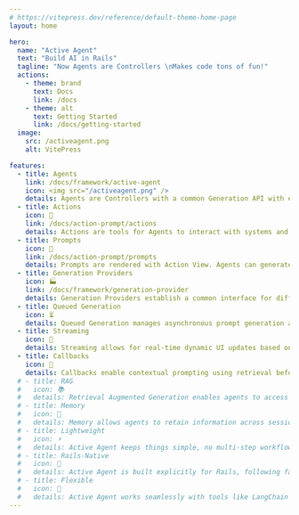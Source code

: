 ```yaml
---
# https://vitepress.dev/reference/default-theme-home-page
layout: home

hero:
  name: "Active Agent"
  text: "Build AI in Rails"
  tagline: "Now Agents are Controllers \nMakes code tons of fun!"
  actions:
    - theme: brand
      text: Docs
      link: /docs
    - theme: alt
      text: Getting Started
      link: /docs/getting-started
  image:
    src: /activeagent.png
    alt: VitePress

features:
  - title: Agents
    link: /docs/framework/active-agent
    icon: <img src="/activeagent.png" />
    details: Agents are Controllers with a common Generation API with enhanced memory and tooling.
  - title: Actions 
    icon: 🦾
    link: /docs/action-prompt/actions
    details: Actions are tools for Agents to interact with systems and code.
  - title: Prompts
    icon: 📝
    link: /docs/action-prompt/prompts
    details: Prompts are rendered with Action View. Agents can generate content using Action View.
  - title: Generation Providers
    icon: 🏭
    link: /docs/framework/generation-provider
    details: Generation Providers establish a common interface for different AI service providers.
  - title: Queued Generation
    icon: ⏳
    details: Queued Generation manages asynchronous prompt generation and response cycles with Active Job.
  - title: Streaming
    icon: 📡
    details: Streaming allows for real-time dynamic UI updates based on user & agent interactions, enhancing user experience and responsiveness in AI-driven applications.
  - title: Callbacks
    icon: 🔄
    details: Callbacks enable contextual prompting using retrieval before_action or persistence after_generation.
  # - title: RAG 
  #   icon: 📚
  #   details: Retrieval Augmented Generation enables agents to access external data sources, enhancing their capabilities and providing more accurate and contextually relevant responses. While RAG has become synonymous with vector databases, it can also be used with traditional databases.
  # - title: Memory
  #   icon: 🧠
  #   details: Memory allows agents to retain information across sessions, enabling personalized and context-aware interactions with users.
  # - title: Lightweight
  #   icon: ⚡
  #   details: Active Agent keeps things simple, no multi-step workflows or unnecessary complexity. It integrates directly into your Rails app with clear separation of concerns, making AI features easy to implement and maintain. With less than 10 lines of code, you can ship an AI feature.
  # - title: Rails-Native
  #   icon: 🚀
  #   details: Active Agent is built explicitly for Rails, following familiar patterns for concise, effortless integrations with your existing stack. It is the only comprehensive solution that truly embraces Rails conventions.
  # - title: Flexible
  #   icon: 🧩
  #   details: Active Agent works seamlessly with tools like LangChain Ruby, pgvector, and the neighbors gem. Its agent-based architecture handles tool calls, renders prompts, and generates vector embeddings for pgvector with ease.
---
```


